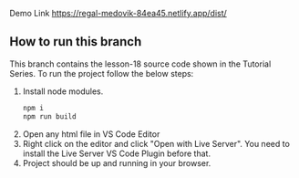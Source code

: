 Demo Link
https://regal-medovik-84ea45.netlify.app/dist/
## How to run this branch

This branch contains the lesson-18 source code shown in the Tutorial Series. To run the project follow the below steps:

1. Install node modules.
    ```sh
    npm i
    npm run build
    ```
2. Open any html file in VS Code Editor
3. Right click on the editor and click "Open with Live Server". You need to install the Live Server VS Code Plugin before that.
4. Project should be up and running in your browser.
